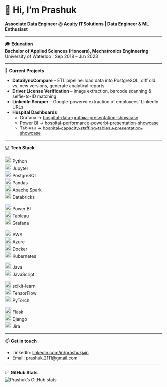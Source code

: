 # 👋 Hi, I’m Prashuk  
**Associate Data Engineer @ Acuity IT Solutions | Data Engineer & ML Enthusiast**

---

🎓 **Education**  
**Bachelor of Applied Sciences (Honours), Mechatronics Engineering**  
University of Waterloo | Sep 2018 – Jun 2023 

---

🔭 **Current Projects**  
- **DataSyncCompare** – ETL pipeline: load data into PostgreSQL, diff old vs. new versions, generate analytical reports  
- **Driver License Verification** – image extraction, barcode scanning & selfie-to-ID matching  
- **LinkedIn Scraper** – Google-powered extraction of employees’ LinkedIn URLs  
- **Hospital Dashboards**  
  - Grafana → [hospital-data-grafana-presentation-showcase](https://github.com/Prashuk2111/hospital-data-grafana-presentation-showcase)  
  - Power BI → [hospital-performance-powerbi-presentation-showcase](https://github.com/Prashuk2111/hospital-performance-powerbi-presentation-showcase)  
  - Tableau → [hospital-capacity-staffing-tableau-presentation-showcase](https://github.com/Prashuk2111/hospital-capacity-staffing-tableau-presentation-showcase)

---

💻 **Tech Stack**

<img src="https://cdn.simpleicons.org/python"       width="20" height="20" alt="Python" />       Python  
<img src="https://cdn.simpleicons.org/jupyter"      width="20" height="20" alt="Jupyter" />      Jupyter  
<img src="https://cdn.simpleicons.org/postgresql"   width="20" height="20" alt="PostgreSQL" />   PostgreSQL  
<img src="https://cdn.simpleicons.org/pandas"       width="20" height="20" alt="Pandas" />       Pandas  
<img src="https://cdn.simpleicons.org/apache-spark" width="20" height="20" alt="Apache Spark" /> Apache Spark  
<img src="https://cdn.simpleicons.org/databricks"   width="20" height="20" alt="Databricks" />   Databricks  

<img src="https://cdn.simpleicons.org/microsoftpowerbi" width="20" height="20" alt="Power BI" />   Power BI  
<img src="https://cdn.simpleicons.org/tableau"         width="20" height="20" alt="Tableau" />    Tableau  
<img src="https://cdn.simpleicons.org/grafana"         width="20" height="20" alt="Grafana" />    Grafana  

<img src="https://cdn.simpleicons.org/amazonaws"      width="20" height="20" alt="AWS" />        AWS  
<img src="https://cdn.simpleicons.org/microsoftazure" width="20" height="20" alt="Azure" />      Azure  
<img src="https://cdn.simpleicons.org/docker"         width="20" height="20" alt="Docker" />     Docker  
<img src="https://cdn.simpleicons.org/kubernetes"     width="20" height="20" alt="Kubernetes" /> Kubernetes  

<img src="https://cdn.simpleicons.org/java"           width="20" height="20" alt="Java" />       Java  
<img src="https://cdn.simpleicons.org/javascript"     width="20" height="20" alt="JavaScript" /> JavaScript  

<img src="https://cdn.simpleicons.org/scikitlearn"    width="20" height="20" alt="scikit-learn" /> scikit-learn  
<img src="https://cdn.simpleicons.org/tensorflow"     width="20" height="20" alt="TensorFlow" />  TensorFlow  
<img src="https://cdn.simpleicons.org/pytorch"        width="20" height="20" alt="PyTorch" />     PyTorch  

<img src="https://cdn.simpleicons.org/flask"          width="20" height="20" alt="Flask" />       Flask  
<img src="https://cdn.simpleicons.org/django"         width="20" height="20" alt="Django" />      Django  
<img src="https://cdn.simpleicons.org/jira"           width="20" height="20" alt="Jira" />        Jira  

---

📫 **Get in touch**  
- LinkedIn: [linkedin.com/in/prashukjain](https://www.linkedin.com/in/prashukjain)  
- Email: prashuk.2111@gmail.com  

---

📈 **GitHub Stats**  
![Prashuk’s GitHub stats](https://github-readme-stats.vercel.app/api?username=Prashuk2111&show_icons=true&theme=radical)
